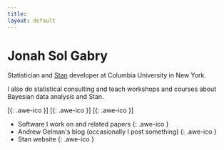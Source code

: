 ```yaml
---
title:
layout: default
---
```

<!--<div style="text-align:center">
<img src ="/icons/logo2017.png" width = "20%" />
</div>
<br>-->

# Jonah Sol Gabry

Statistician and [Stan](http://mc-stan.org) developer at Columbia University in New York. 

I also do statistical consulting and teach workshops and courses about 
Bayesian data analysis and Stan.  

[[<i class="fa fa-envelope-o"></i>](mailto:jonah.sol.gabry@columbia.edu){: .awe-ico }]
[[<i class="fa fa-git"></i>](https://github.com/jgabry){: .awe-ico }]
[[<i class="fa fa-linkedin"></i>](https://www.linkedin.com/in/jonahgabry/){: .awe-ico }]


* Software I work on and related papers [<i class="fa fa-info"></i>](/software-and-papers/){: .awe-ico }  
* Andrew Gelman's blog (occasionally I post something) [<i class="fa fa-info"></i>](http://andrewgelman.com){: .awe-ico }  
* Stan website [<i class="fa fa-info"></i>](http://mc-stan.org){: .awe-ico }  

